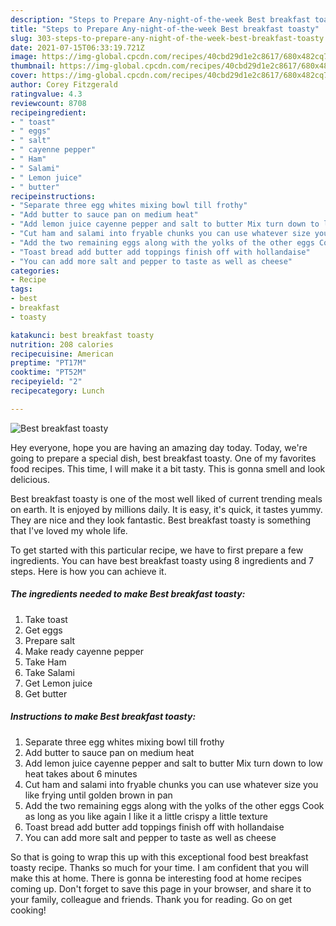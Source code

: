 ```yaml
---
description: "Steps to Prepare Any-night-of-the-week Best breakfast toasty"
title: "Steps to Prepare Any-night-of-the-week Best breakfast toasty"
slug: 303-steps-to-prepare-any-night-of-the-week-best-breakfast-toasty
date: 2021-07-15T06:33:19.721Z
image: https://img-global.cpcdn.com/recipes/40cbd29d1e2c8617/680x482cq70/best-breakfast-toasty-recipe-main-photo.jpg
thumbnail: https://img-global.cpcdn.com/recipes/40cbd29d1e2c8617/680x482cq70/best-breakfast-toasty-recipe-main-photo.jpg
cover: https://img-global.cpcdn.com/recipes/40cbd29d1e2c8617/680x482cq70/best-breakfast-toasty-recipe-main-photo.jpg
author: Corey Fitzgerald
ratingvalue: 4.3
reviewcount: 8708
recipeingredient:
- " toast"
- " eggs"
- " salt"
- " cayenne pepper"
- " Ham"
- " Salami"
- " Lemon juice"
- " butter"
recipeinstructions:
- "Separate three egg whites mixing bowl till frothy"
- "Add butter to sauce pan on medium heat"
- "Add lemon juice cayenne pepper and salt to butter Mix turn down to low heat takes about 6 minutes"
- "Cut ham and salami into fryable chunks you can use whatever size you like frying until golden brown in pan"
- "Add the two remaining eggs along with the yolks of the other eggs Cook as long as you like again I like it a little crispy a little texture"
- "Toast bread add butter add toppings finish off with hollandaise"
- "You can add more salt and pepper to taste as well as cheese"
categories:
- Recipe
tags:
- best
- breakfast
- toasty

katakunci: best breakfast toasty 
nutrition: 208 calories
recipecuisine: American
preptime: "PT17M"
cooktime: "PT52M"
recipeyield: "2"
recipecategory: Lunch

---
```



![Best breakfast toasty](https://img-global.cpcdn.com/recipes/40cbd29d1e2c8617/680x482cq70/best-breakfast-toasty-recipe-main-photo.jpg)

Hey everyone, hope you are having an amazing day today. Today, we're going to prepare a special dish, best breakfast toasty. One of my favorites food recipes. This time, I will make it a bit tasty. This is gonna smell and look delicious.



Best breakfast toasty is one of the most well liked of current trending meals on earth. It is enjoyed by millions daily. It is easy, it's quick, it tastes yummy. They are nice and they look fantastic. Best breakfast toasty is something that I've loved my whole life.


To get started with this particular recipe, we have to first prepare a few ingredients. You can have best breakfast toasty using 8 ingredients and 7 steps. Here is how you can achieve it.

<!--inarticleads1-->

##### The ingredients needed to make Best breakfast toasty:

1. Take  toast
1. Get  eggs
1. Prepare  salt
1. Make ready  cayenne pepper
1. Take  Ham
1. Take  Salami
1. Get  Lemon juice
1. Get  butter




<!--inarticleads2-->

##### Instructions to make Best breakfast toasty:

1. Separate three egg whites mixing bowl till frothy
1. Add butter to sauce pan on medium heat
1. Add lemon juice cayenne pepper and salt to butter Mix turn down to low heat takes about 6 minutes
1. Cut ham and salami into fryable chunks you can use whatever size you like frying until golden brown in pan
1. Add the two remaining eggs along with the yolks of the other eggs Cook as long as you like again I like it a little crispy a little texture
1. Toast bread add butter add toppings finish off with hollandaise
1. You can add more salt and pepper to taste as well as cheese




So that is going to wrap this up with this exceptional food best breakfast toasty recipe. Thanks so much for your time. I am confident that you will make this at home. There is gonna be interesting food at home recipes coming up. Don't forget to save this page in your browser, and share it to your family, colleague and friends. Thank you for reading. Go on get cooking!

